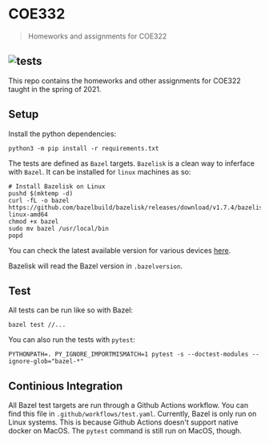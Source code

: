 # COE332
> Homeworks and assignments for COE322

![tests](https://github.com/alexwitt23/alw4364_coe332/workflows/tests/badge.svg)
----

This repo contains the homeworks and other assignments for COE322 taught in the
spring of 2021.


## Setup

Install the python dependencies:

`python3 -m pip install -r requirements.txt`

The tests are defined as `Bazel` targets. `Bazelisk` is a clean way to
inferface with `Bazel`. It can be installed for `linux` machines as so:

```
# Install Bazelisk on Linux
pushd $(mktemp -d)
curl -fL -o bazel https://github.com/bazelbuild/bazelisk/releases/download/v1.7.4/bazelisk-linux-amd64
chmod +x bazel
sudo mv bazel /usr/local/bin
popd
```
You can check the latest available version for various devices
[here](https://github.com/bazelbuild/bazelisk/releases).

Bazelisk will read the Bazel version in `.bazelversion`.


## Test

All tests can be run like so with Bazel:

```
bazel test //...
```

You can also run the tests with `pytest`:

```
PYTHONPATH=. PY_IGNORE_IMPORTMISMATCH=1 pytest -s --doctest-modules --ignore-glob="bazel-*"
```

## Continious Integration

All Bazel test targets are run through a Github Actions workflow. You can
find this file in `.github/workflows/test.yaml`. Currently, Bazel is only run on
Linux systems. This is because Github Actions doesn't support native docker
on MacOS. The `pytest` command is still run on MacOS, though.
